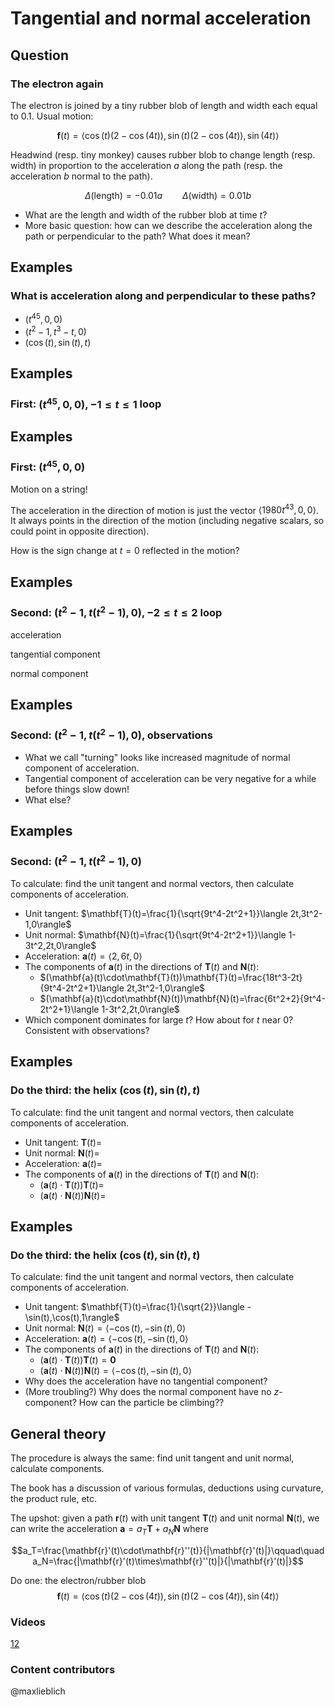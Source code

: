Tangential and normal acceleration
==================================

Question
--------

### The electron again

The electron is joined by a tiny rubber blob of length and width each
equal to $0.1$. Usual motion:

$$\mathbf{f}(t)=\langle
\cos(t)(2-\cos(4t)),\sin(t)(2-\cos(4t)),\sin(4t)\rangle$$

Headwind (resp. tiny monkey) causes rubber blob to change length (resp.
width) in proportion to the acceleration $a$ along the path (resp. the
acceleration $b$ normal to the path).

$$\Delta(\textrm{length})=-0.01a\qquad
\Delta(\textrm{width})=0.01b$$

-   What are the length and width of the rubber blob at time $t$?
-   More basic question: how can we describe the acceleration along the
    path or perpendicular to the path? What does it mean?

Examples
--------

### What is acceleration along and perpendicular to these paths?

-   $(t^{45},0,0)$
-   $(t^2-1,t^3-t,0)$
-   $(\cos(t),\sin(t),t)$

Examples
--------

### First: $(t^{45},0,0), -1\leq t\leq 1$ loop

Examples
--------

### First: $(t^{45},0,0)$

Motion on a string!

The acceleration in the direction of motion is just the vector
$\langle 1980 t^{43},0,0\rangle$. It always points in the direction
of the motion (including negative scalars, so could point in opposite
direction).

How is the sign change at $t=0$ reflected in the motion?

Examples
--------

### Second: $(t^2-1,t(t^2-1),0), -2\leq t\leq 2$ loop

acceleration

tangential component

normal component

Examples
--------

### Second: $(t^2-1,t(t^2-1),0)$, observations

-   What we call "turning" looks like increased magnitude of normal
    component of acceleration.
-   Tangential component of acceleration can be very negative for a
    while before things slow down!
-   What else?

Examples
--------

### Second: $(t^2-1,t(t^2-1),0)$

To calculate: find the unit tangent and normal vectors, then calculate
components of acceleration.

-   Unit tangent: $\mathbf{T}(t)=\frac{1}{\sqrt{9t^4-2t^2+1}}\langle 2t,3t^2-1,0\rangle$
-   Unit normal: $\mathbf{N}(t)=\frac{1}{\sqrt{9t^4-2t^2+1}}\langle 1-3t^2,2t,0\rangle$
-   Acceleration: $\mathbf{a}(t)=\langle 2,6t,0\rangle$
-   The components of $\mathbf{a}(t)$ in the directions of $\mathbf{T}(t)$ and $\mathbf{N}(t)$:
    -   $(\mathbf{a}(t)\cdot\mathbf{T}(t))\mathbf{T}(t)=\frac{18t^3-2t}{9t^4-2t^2+1}\langle
        2t,3t^2-1,0\rangle$
    -   $(\mathbf{a}(t)\cdot\mathbf{N}(t))\mathbf{N}(t)=\frac{6t^2+2}{9t^4-2t^2+1}\langle
        1-3t^2,2t,0\rangle$
-   Which component dominates for large $t$? How about for $t$ near
    $0$? Consistent with observations?

Examples
--------

### Do the third: the helix $(\cos(t),\sin(t),t)$

To calculate: find the unit tangent and normal vectors, then calculate
components of acceleration.

-   Unit tangent: $\mathbf{T}(t)=$
-   Unit normal: $\mathbf{N}(t)=$
-   Acceleration: $\mathbf{a}(t)=$
-   The components of $\mathbf{a}(t)$ in the directions of $\mathbf{T}(t)$ and $\mathbf{N}(t)$:
    -   $(\mathbf{a}(t)\cdot\mathbf{T}(t))\mathbf{T}(t)=$
    -   $(\mathbf{a}(t)\cdot\mathbf{N}(t))\mathbf{N}(t)=$

Examples
--------

### Do the third: the helix $(\cos(t),\sin(t),t)$

To calculate: find the unit tangent and normal vectors, then calculate
components of acceleration.

-   Unit tangent: $\mathbf{T}(t)=\frac{1}{\sqrt{2}}\langle
    -\sin(t),\cos(t),1\rangle$
-   Unit normal: $\mathbf{N}(t)=\langle
    -\cos(t),-\sin(t),0\rangle$
-   Acceleration: $\mathbf{a}(t)=\langle
    -\cos(t),-\sin(t),0\rangle$
-   The components of $\mathbf{a}(t)$ in the directions of $\mathbf{T}(t)$ and $\mathbf{N}(t)$:
    -   $(\mathbf{a}(t)\cdot\mathbf{T}(t))\mathbf{T}(t)=\mathbf{0}$
    -   $(\mathbf{a}(t)\cdot\mathbf{N}(t))\mathbf{N}(t)=\langle
        -\cos(t),-\sin(t),0\rangle$
-   Why does the acceleration have no tangential component?
-   (More troubling?) Why does the normal component have no
    $z$-component? How can the particle be climbing??

General theory
--------------

The procedure is always the same: find unit tangent and unit normal,
calculate components.

The book has a discussion of various formulas, deductions using
curvature, the product rule, etc.

The upshot: given a path $\mathbf{r}(t)$ with unit tangent $\mathbf{T}(t)$ and unit normal $\mathbf{N}(t)$, we can write the acceleration
$\mathbf{a}=a_T\mathbf{T}+a_N\mathbf{N}$ where

$$a_T=\frac{\mathbf{r}'(t)\cdot\mathbf{r}''(t)}{|\mathbf{r}'(t)|}\qquad\quad a_N=\frac{|\mathbf{r}'(t)\times\mathbf{r}''(t)|}{|\mathbf{r}'(t)|}$$

Do one: the electron/rubber blob $$\mathbf{f}(t)=\langle
\cos(t)(2-\cos(4t)),\sin(t)(2-\cos(4t)),\sin(4t)\rangle$$

### Videos
[12](http://www.math.washington.edu/~lieblich/Math126/video/12.mp4)

### Content contributors
@maxlieblich
